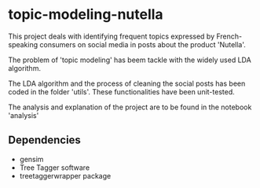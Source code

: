 # topic-modeling-nutella
This project deals with identifying frequent topics expressed by French-speaking consumers on social media in posts about the product 'Nutella'.

The problem of 'topic modeling' has beem tackle with the widely used LDA algorithm.

The LDA algorithm and the process of cleaning the social posts has been coded in the folder 'utils'. These functionalities have been unit-tested.

The analysis and explanation of the project are to be found in the notebook 'analysis'


## Dependencies
- gensim
- Tree Tagger software
- treetaggerwrapper package
